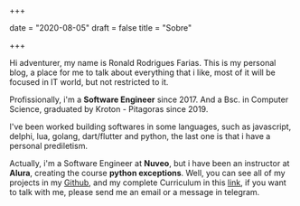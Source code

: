 +++

date = "2020-08-05"
draft = false
title = "Sobre"

+++

Hi adventurer, my name is Ronald Rodrigues Farias. This is my personal blog, a place for me to talk about everything that i like, most of it will be focused in IT world, but not restricted to it.

Profissionally, i'm a **Software Engineer** since 2017. And a Bsc. in Computer Science, graduated by Kroton - Pitagoras since 2019.

I've been worked building softwares in some languages, such as javascript, delphi, lua, golang, dart/flutter and python, the last one is that i have a personal prediletism.

Actually, i'm a Software Engineer at **Nuveo**, but i have been an instructor at **Alura**, creating the course **python exceptions**. Well, you can see all of my projects in my [Github]('https://github.com/ronald-tr'), and my complete Curriculum in this [link](https://drive.google.com/file/d/12q6SOWLHJlW-AMiyTYhdhAaYZRSs67YQ/view?usp=sharing), if you want to talk with me, please send me an email or a message in telegram. 

